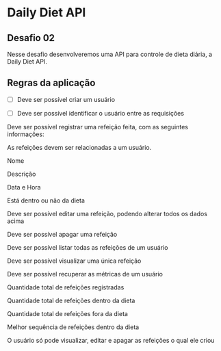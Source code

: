 # Daily Diet API

## Desafio 02

Nesse desafio desenvolveremos uma API para controle de dieta diária, a Daily Diet API.


## Regras da aplicação

- [ ]  Deve ser possível criar um usuário

- [ ] Deve ser possível identificar o usuário entre as requisições

Deve ser possível registrar uma refeição feita, com as seguintes informações:

As refeições devem ser relacionadas a um usuário.

Nome

Descrição

Data e Hora

Está dentro ou não da dieta

Deve ser possível editar uma refeição, podendo alterar todos os dados acima

Deve ser possível apagar uma refeição

Deve ser possível listar todas as refeições de um usuário

Deve ser possível visualizar uma única refeição

Deve ser possível recuperar as métricas de um usuário

Quantidade total de refeições registradas

Quantidade total de refeições dentro da dieta

Quantidade total de refeições fora da dieta

Melhor sequência de refeições dentro da dieta

O usuário só pode visualizar, editar e apagar as refeições o qual ele criou
